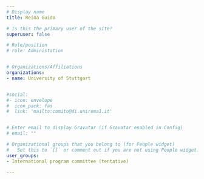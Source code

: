 ```yaml
---
# Display name
title: Reina Guido

# Is this the primary user of the site?
superuser: false

# Role/position
# role: Administation


# Organizations/Affiliations
organizations:
- name: University of Stuttgart


#social:
#- icon: envelope
#  icon_pack: fas
#  link: 'mailto:comito@di.uniroma1.it'


# Enter email to display Gravatar (if Gravatar enabled in Config)
# email: ""

# Organizational groups that you belong to (for People widget)
#   Set this to `[]` or comment out if you are not using People widget.
user_groups:
- International program committee (tentative)

---
```

